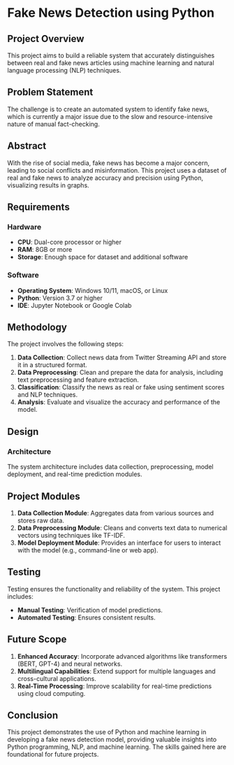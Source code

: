 # Fake News Detection using Python

## Project Overview
This project aims to build a reliable system that accurately distinguishes between real and fake news articles using machine learning and natural language processing (NLP) techniques.

## Problem Statement
The challenge is to create an automated system to identify fake news, which is currently a major issue due to the slow and resource-intensive nature of manual fact-checking.

## Abstract
With the rise of social media, fake news has become a major concern, leading to social conflicts and misinformation. This project uses a dataset of real and fake news to analyze accuracy and precision using Python, visualizing results in graphs.

## Requirements

### Hardware
- **CPU**: Dual-core processor or higher
- **RAM**: 8GB or more
- **Storage**: Enough space for dataset and additional software

### Software
- **Operating System**: Windows 10/11, macOS, or Linux
- **Python**: Version 3.7 or higher
- **IDE**: Jupyter Notebook or Google Colab

## Methodology
The project involves the following steps:
1. **Data Collection**: Collect news data from Twitter Streaming API and store it in a structured format.
2. **Data Preprocessing**: Clean and prepare the data for analysis, including text preprocessing and feature extraction.
3. **Classification**: Classify the news as real or fake using sentiment scores and NLP techniques.
4. **Analysis**: Evaluate and visualize the accuracy and performance of the model.

## Design

### Architecture
The system architecture includes data collection, preprocessing, model deployment, and real-time prediction modules.


## Project Modules
1. **Data Collection Module**: Aggregates data from various sources and stores raw data.
2. **Data Preprocessing Module**: Cleans and converts text data to numerical vectors using techniques like TF-IDF.
3. **Model Deployment Module**: Provides an interface for users to interact with the model (e.g., command-line or web app).


## Testing
Testing ensures the functionality and reliability of the system. This project includes:
- **Manual Testing**: Verification of model predictions.
- **Automated Testing**: Ensures consistent results.


## Future Scope
1. **Enhanced Accuracy**: Incorporate advanced algorithms like transformers (BERT, GPT-4) and neural networks.
2. **Multilingual Capabilities**: Extend support for multiple languages and cross-cultural applications.
3. **Real-Time Processing**: Improve scalability for real-time predictions using cloud computing.

## Conclusion
This project demonstrates the use of Python and machine learning in developing a fake news detection model, providing valuable insights into Python programming, NLP, and machine learning. The skills gained here are foundational for future projects.

